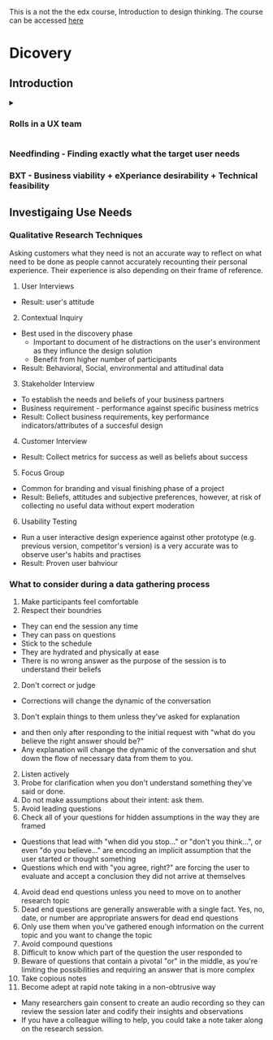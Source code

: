 This is a not the the edx course, Introduction to design thinking. The course can be accessed [here](https://courses.edx.org/courses/course-v1:Microsoft+DEV241x+3T2019/course/)

# Dicovery

## Introduction

<details>
 <summary><h3> Rolls in a UX team </h3></summary>
+ User Researcher
 <ul>
<li>Information Architect</li>
<li>Interaction Designer</li>
<li>Motion Designer</li>
<li>Visual Designer</li>
<li>Front End Developer/Prototyper</li>
<li>Content Strategist</li>
<li>Localisation</li>
<li>UI Text Writer</li>
<li>Product Manager</li>
</details>

### Needfinding - Finding exactly what the target user needs

### BXT - Business viability + eXperiance desirability + Technical feasibility

## Investigaing Use Needs
### Qualitative Research Techniques
Asking customers what they need is not an accurate way to reflect on what need to be done as people cannot accurately recounting their personal experience. Their experience is also depending on their frame of reference. 
1. User Interviews 
  * Result: user's attitude
2. Contextual Inquiry
  * Best used in the discovery phase
    * Important to document of he distractions on the user's environment as they influnce the design solution
    * Benefit from higher number of participants
  * Result: Behavioral, Social, environmental and attitudinal data
3. Stakeholder Interview
  * To establish the needs and beliefs of your business partners
  * Business requirement - performance against specific business metrics
  * Result: Collect business requirements, key performance indicators/attributes of a succesful design
4. Customer Interview
 * Result: Collect metrics for success as well as beliefs about success
5. Focus Group
 * Common for branding and visual finishing phase of a project
 * Result: Beliefs, attitudes and subjective preferences, however, at risk of collecting no useful data without expert moderation
6. Usability Testing
 * Run a user interactive design experience against other prototype (e.g. previous version, competitor's version) is a very accurate was to observe user's habits and practises
 * Result: Proven user bahviour
 
 
### What to consider during a data gathering process
1. Make participants feel comfortable
 1. Respect their boundries 
  * They can end the session any time
  * They can pass on questions
  * Stick to the schedule
  * They are hydrated and physically at ease
  * There is no wrong answer as the purpose of the session is to understand their beliefs
 2. Don't correct or judge
  * Corrections will change the dynamic of the conversation
 3. Don't explain things to them unless they've asked for explanation
  * and then only after responding to the initial request with "what do you believe the right answer should be?"
  * Any explanation will change the dynamic of the conversation and shut down the flow of necessary data from them to you.
2. Listen actively
 1. Probe for clarification when you don't understand something they've said or done.
 2. Do not make assumptions about their intent: ask them.
3. Avoid leading questions
 1. Check all of your questions for hidden assumptions in the way they are framed
  * Questions that lead with "when did you stop…" or "don't you think…", or even "do you believe…" are encoding an implicit assumption that the user started or thought something
  * Questions which end with "you agree, right?" are forcing the user to evaluate and accept a conclusion they did not arrive at themselves
4. Avoid dead end questions unless you need to move on to another research topic
 1. Dead end questions are generally answerable with a single fact. Yes, no, date, or number are appropriate answers for dead end questions
 2. Only use them when you've gathered enough information on the current topic and you want to change the topic
5. Avoid compound questions
 1. Difficult to know which part of the question the user responded to
 2. Beware of questions that contain a pivotal "or" in the middle, as you're limiting the possibilities and requiring an answer that is more complex
6. Take copious notes
 1. Become adept at rapid note taking in a non-obtrusive way
  * Many researchers gain consent to create an audio recording so they can review the session later and codify their insights and observations
  * If you have a colleague willing to help, you could take a note taker along on the research session.
